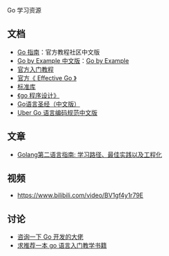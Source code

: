 Go 学习资源

## 文档

* [Go 指南](https://tour.go-zh.org/list)：官方教程社区中文版
* [Go by Example 中文版](https://gobyexample-cn.github.io/)：[Go by Example](https://gobyexample.com/)
* [官方入门教程](https://go.dev/learn/)
* [官方《 Effective Go 》](https://go.dev/doc/effective_go)
* [标准库](https://pkg.go.dev/std)
* [《go 程序设计》](https://www.yuque.com/qyuhen/go)
* [Go语言圣经（中文版）](https://gopl-zh.github.io/index.html)
* [Uber Go 语言编码规范中文版](https://github.com/xxjwxc/uber_go_guide_cn)

## 文章

* [Golang第二语言指南: 学习路径、最佳实践以及工程化](https://nanmu.me/zh-cn/posts/2021/way-to-go/)

## 视频

* https://www.bilibili.com/video/BV1gf4y1r79E

## 讨论

* [咨询一下 Go 开发的大佬](https://www.v2ex.com/t/989445)
* [求推荐一本 go 语言入门教学书籍](https://v2ex.com/t/950495)